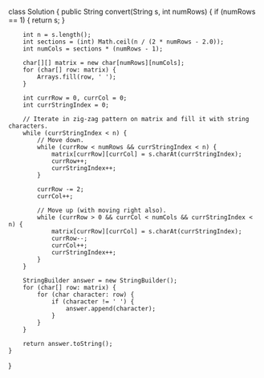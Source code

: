 class Solution {
    public String convert(String s, int numRows) {
        if (numRows == 1) {
            return s;
        }
        
        int n = s.length();
        int sections = (int) Math.ceil(n / (2 * numRows - 2.0));
        int numCols = sections * (numRows - 1);
        
        char[][] matrix = new char[numRows][numCols];
        for (char[] row: matrix) {
            Arrays.fill(row, ' ');
        }
        
        int currRow = 0, currCol = 0;
        int currStringIndex = 0;
        
        // Iterate in zig-zag pattern on matrix and fill it with string characters.
        while (currStringIndex < n) {
            // Move down.
            while (currRow < numRows && currStringIndex < n) {
                matrix[currRow][currCol] = s.charAt(currStringIndex);
                currRow++;
                currStringIndex++;
            }
            
            currRow -= 2;
            currCol++;
            
            // Move up (with moving right also).
            while (currRow > 0 && currCol < numCols && currStringIndex < n) {
                matrix[currRow][currCol] = s.charAt(currStringIndex);
                currRow--;
                currCol++;
                currStringIndex++;
            }
        }
        
        StringBuilder answer = new StringBuilder();
        for (char[] row: matrix) {
            for (char character: row) {
                if (character != ' ') {
                    answer.append(character);
                }
            }
        }
        
        return answer.toString();
    }
}
